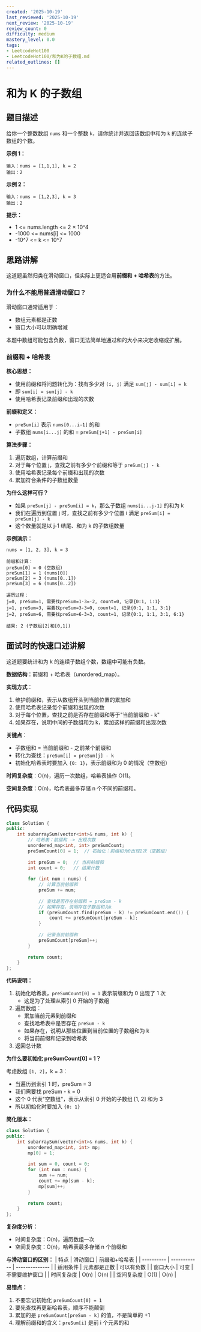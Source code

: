 ```yaml
---
created: '2025-10-19'
last_reviewed: '2025-10-19'
next_review: '2025-10-19'
review_count: 0
difficulty: medium
mastery_level: 0.0
tags:
- LeetcodeHot100
- LeetcodeHot100/和为K的子数组.md
related_outlines: []
---
```


# 和为 K 的子数组

## 题目描述

给你一个整数数组 `nums` 和一个整数 `k`，请你统计并返回该数组中和为 `k` 的连续子数组的个数。

**示例 1：**
```
输入：nums = [1,1,1], k = 2
输出：2
```

**示例 2：**
```
输入：nums = [1,2,3], k = 3
输出：2
```

**提示：**
- 1 <= nums.length <= 2 × 10^4
- -1000 <= nums[i] <= 1000
- -10^7 <= k <= 10^7

## 思路讲解

这道题虽然归类在滑动窗口，但实际上更适合用**前缀和 + 哈希表**的方法。

### 为什么不能用普通滑动窗口？

滑动窗口通常适用于：
- 数组元素都是正数
- 窗口大小可以明确增减

本题中数组可能包含负数，窗口无法简单地通过和的大小来决定收缩或扩展。

### 前缀和 + 哈希表

**核心思想：**
- 使用前缀和将问题转化为：找有多少对 `(i, j)` 满足 `sum[j] - sum[i] = k`
- 即 `sum[i] = sum[j] - k`
- 使用哈希表记录前缀和出现的次数

**前缀和定义：**
- `preSum[i]` 表示 `nums[0...i-1]` 的和
- 子数组 `nums[i...j]` 的和 = `preSum[j+1] - preSum[i]`

**算法步骤：**
1. 遍历数组，计算前缀和
2. 对于每个位置 j，查找之前有多少个前缀和等于 `preSum[j] - k`
3. 使用哈希表记录每个前缀和出现的次数
4. 累加符合条件的子数组数量

**为什么这样可行？**
- 如果 `preSum[j] - preSum[i] = k`，那么子数组 `nums[i...j-1]` 的和为 k
- 我们在遍历到位置 j 时，查找之前有多少个位置 i 满足 `preSum[i] = preSum[j] - k`
- 这个数量就是以 j-1 结尾、和为 k 的子数组数量

**示例演示：**
```
nums = [1, 2, 3], k = 3

前缀和计算：
preSum[0] = 0 (空数组)
preSum[1] = 1 (nums[0])
preSum[2] = 3 (nums[0..1])
preSum[3] = 6 (nums[0..2])

遍历过程：
j=0, preSum=1, 需要找preSum=1-3=-2, count=0, 记录{0:1, 1:1}
j=1, preSum=3, 需要找preSum=3-3=0, count=1, 记录{0:1, 1:1, 3:1}
j=2, preSum=6, 需要找preSum=6-3=3, count=1, 记录{0:1, 1:1, 3:1, 6:1}

结果: 2 (子数组[2]和[0,1])
```

## 面试时的快速口述讲解

这道题要统计和为 k 的连续子数组个数，数组中可能有负数。

**数据结构**：前缀和 + 哈希表（unordered_map）。

**实现方式**：
1. 维护前缀和，表示从数组开头到当前位置的累加和
2. 使用哈希表记录每个前缀和出现的次数
3. 对于每个位置，查找之前是否存在前缀和等于"当前前缀和 - k"
4. 如果存在，说明中间的子数组和为 k，累加这样的前缀和出现次数

**关键点**：
- 子数组和 = 当前前缀和 - 之前某个前缀和
- 转化为查找：`preSum[i] = preSum[j] - k`
- 初始化哈希表时要加入 `{0: 1}`，表示前缀和为 0 的情况（空数组）

**时间复杂度**：O(n)，遍历一次数组，哈希表操作 O(1)。

**空间复杂度**：O(n)，哈希表最多存储 n 个不同的前缀和。

## 代码实现

```cpp
class Solution {
public:
    int subarraySum(vector<int>& nums, int k) {
        // 哈希表：前缀和 -> 出现次数
        unordered_map<int, int> preSumCount;
        preSumCount[0] = 1;  // 初始化：前缀和为0出现1次（空数组）
        
        int preSum = 0;  // 当前前缀和
        int count = 0;   // 结果计数
        
        for (int num : nums) {
            // 计算当前前缀和
            preSum += num;
            
            // 查找是否存在前缀和 = preSum - k
            // 如果存在，说明存在子数组和为k
            if (preSumCount.find(preSum - k) != preSumCount.end()) {
                count += preSumCount[preSum - k];
            }
            
            // 记录当前前缀和
            preSumCount[preSum]++;
        }
        
        return count;
    }
};
```

**代码说明：**
1. 初始化哈希表，`preSumCount[0] = 1` 表示前缀和为 0 出现了 1 次
   - 这是为了处理从索引 0 开始的子数组
2. 遍历数组：
   - 累加当前元素到前缀和
   - 查找哈希表中是否存在 `preSum - k`
   - 如果存在，说明从那些位置到当前位置的子数组和为 k
   - 将当前前缀和记录到哈希表
3. 返回总计数

**为什么要初始化 preSumCount[0] = 1？**

考虑数组 `[1, 2]`，k = 3：
- 当遍历到索引 1 时，preSum = 3
- 我们需要找 preSum - k = 0
- 这个 0 代表"空数组"，表示从索引 0 开始的子数组 [1, 2] 和为 3
- 所以初始化时要加入 `{0: 1}`

**简化版本：**
```cpp
class Solution {
public:
    int subarraySum(vector<int>& nums, int k) {
        unordered_map<int, int> mp;
        mp[0] = 1;
        
        int sum = 0, count = 0;
        for (int num : nums) {
            sum += num;
            count += mp[sum - k];
            mp[sum]++;
        }
        
        return count;
    }
};
```

**复杂度分析：**
- 时间复杂度：O(n)，遍历数组一次
- 空间复杂度：O(n)，哈希表最多存储 n 个前缀和

**与滑动窗口的区别：**
| 特点       | 滑动窗口     | 前缀和+哈希表  |
| ---------- | ------------ | -------------- |
| 适用条件   | 元素都是正数 | 可以有负数     |
| 窗口大小   | 可变         | 不需要维护窗口 |
| 时间复杂度 | O(n)         | O(n)           |
| 空间复杂度 | O(1)         | O(n)           |

**易错点：**
1. 不要忘记初始化 `preSumCount[0] = 1`
2. 要先查找再更新哈希表，顺序不能颠倒
3. 累加的是 `preSumCount[preSum - k]` 的值，不是简单的 +1
4. 理解前缀和的含义：`preSum[i]` 是前 i 个元素的和

